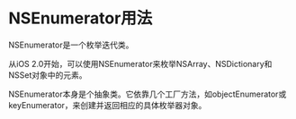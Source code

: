 NSEnumerator用法
===

NSEnumerator是一个枚举迭代类。

从iOS 2.0开始，可以使用NSEnumerator来枚举NSArray、NSDictionary和NSSet对象中的元素。

NSEnumerator本身是个抽象类。它依靠几个工厂方法，如objectEnumerator或keyEnumerator，来创建并返回相应的具体枚举器对象。

